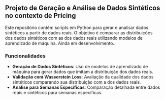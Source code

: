 ## Projeto de Geração e Análise de Dados Sintéticos no contexto de Pricing

Este repositório contém scripts em Python para gerar e analisar dados sintéticos a partir de dados reais. O objetivo é comparar as distribuições dos dados sintéticos com as dos dados reais utilizando modelos de aprendizado de máquina. Ainda em desenvolvimento..

### Funcionalidades

- **Geração de Dados Sintéticos**: Uso de modelos de aprendizado de máquina para gerar dados que imitam a distribuição dos dados reais.
- **Validação com Wasserstein Loss**: Avaliação da qualidade dos dados sintéticos comparando sua distribuição com a dos dados reais.
- **Análise para Semanas Específicas**: Comparação detalhada entre dados reais e sintéticos para semanas específicas.
